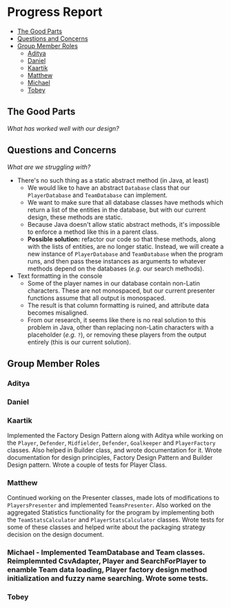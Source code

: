 # Progress Report

- [The Good Parts](#the-good-parts)
- [Questions and Concerns](#questions-and-concerns)
- [Group Member Roles](#group-member-roles)
  - [Aditya](#aditya)
  - [Daniel](#daniel)
  - [Kaartik](#kaartik)
  - [Matthew](#matthew)
  - [Michael](#michael)
  - [Tobey](#tobey)

## The Good Parts

*What has worked well with our design?*

## Questions and Concerns

*What are we struggling with?*

- There's no such thing as a static abstract method (in Java, at least)
  - We would like to have an abstract `Database` class that our `PlayerDatabase` and `TeamDatabase` can implement.
  - We want to make sure that all database classes have methods which return a list of the entities in the database, but with our current design, these methods are static.
  - Because Java doesn't allow static abstract methods, it's impossible to enforce a method like this in a parent class.
  - **Possible solution:** refactor our code so that these methods, along with the lists of entities, are no longer static. Instead, we will create a new instance of `PlayerDatabase` and `TeamDatabase` when the program runs, and then pass these instances as arguments to whatever methods depend on the databases (*e.g.* our search methods).
- Text formatting in the console
  - Some of the player names in our database contain non-Latin characters. These are not monospaced, but our current presenter functions assume that all output is monospaced.
  - The result is that column formatting is ruined, and attribute data becomes misaligned.
  - From our research, it seems like there is no real solution to this problem in Java, other than replacing non-Latin characters with a placeholder (*e.g.* `?`), or removing these players from the output entirely (this is our current solution).

## Group Member Roles

### Aditya

### Daniel

### Kaartik
Implemented the Factory Design Pattern along with Aditya while working on the `Player`, `Defender`, `Midfielder`, `Defender`, `Goalkeeper` and `PlayerFactory` classes. Also helped in Builder class, and wrote documentation for it. Wrote documentation for design principles, Factory Design Pattern and Builder Design pattern. Wrote a couple of tests for Player Class.

### Matthew

Continued working on the Presenter classes, made lots of modifications to `PlayersPresenter` and implemented
`TeamsPresenter`. Also worked on the aggregated Statistics functionality for the program by implementing both the `TeamStatsCalculator` and `PlayerStatsCalculator` classes. 
Wrote tests for some of these classes and helped write about the packaging strategy
decision on the design document.

### Michael - Implemented TeamDatabase and Team classes. Reimplemnted CsvAdapter, Player and SearchForPlayer to enamble Team data loading, Player factory design method initialization and fuzzy name searching. Wrote some tests. 

### Tobey
